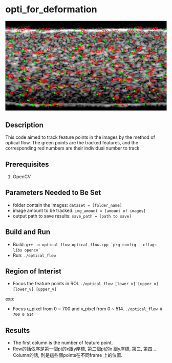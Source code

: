 # opti_for_deformation

![Image](pictures/result.png?raw=true "result")

## Description
This code aimed to track feature points in the images by the method of optical flow. The green points are the tracked features, and the corresponding red numbers are their individual number to track.

## Prerequisites
1. OpenCV 

## Parameters Needed to Be Set
* folder contain the images: `dataset = [folder_name]`
* image amount to be tracked: `img_amount = [amount of images]`
* output path to save results: `save_path = [path to save]`

## Build and Run
* Build: `` g++ -o optical_flow optical_flow.cpp `pkg-config --cflags --libs opencv` ``
* Run: `./optical_flow`

## Region of Interist
* Focus the feature points in ROI.
  `./optical_flow [lower_u] [upper_u] [lower_v] [upper_v]`

exp:
* Focus u_pixel from 0 ~ 700 and v_pixel from 0 ~ 514.
  `./optical_flow 0 700 0 514`

## Results
* The first column is the number of feature point.
* Row的話依序是第一個pt的x跟y座標, 第二個pt的x 跟y座標, 第三, 第四…. Column的話, 則是這些個points在不同frame 上的位置.


